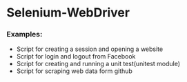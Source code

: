 # Selenium-WebDriver

### Examples:

* Script for creating a session and opening a website
* Script for login and logout from Facebook 
* Script for creating and running a unit test(unitest module)
* Script for scraping web data form github
 
